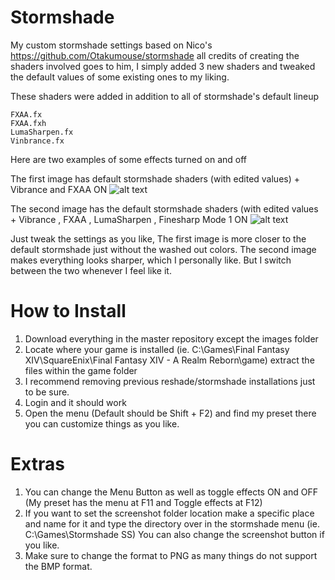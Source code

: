 # Stormshade
My custom stormshade settings based on Nico's https://github.com/Otakumouse/stormshade all credits of creating the shaders
involved goes to him, I simply added 3 new shaders and tweaked the default values of some existing ones to my liking.

These shaders were added in addition to all of stormshade's default lineup
  
    FXAA.fx
    FXAA.fxh
    LumaSharpen.fx
    Vinbrance.fx
    
    
Here are two examples of some effects turned on and off

The first image has default stormshade shaders (with edited values) + Vibrance and FXAA ON
![alt text](https://raw.githubusercontent.com/cyrie/Stormshade/master/Images/Steppe%20Night%20Vibrancy%20%2B%20FXAA%20Only.png)

The second image has the default stormshade shaders (with edited values + Vibrance , FXAA , LumaSharpen , Finesharp Mode 1 ON
![alt text](https://raw.githubusercontent.com/cyrie/Stormshade/master/Images/Steppe%20Night%20Vibrancy%20%2B%20FXAA%20%2B%20Finesharp%20Mode%201%20%2B%20Luma%20Sharpen.png)

Just tweak the settings as you like, The first image is more closer to the default stormshade just without the washed out colors.
The second image makes everything looks sharper, which I personally like. But I switch between the two whenever I feel like it.

# How to Install
1. Download everything in the master repository except the images folder
2. Locate where your game is installed (ie. C:\Games\Final Fantasy XIV\SquareEnix\Final Fantasy XIV - A Realm Reborn\game) extract the files within the game folder
3. I recommend removing previous reshade/stormshade installations just to be sure.
4. Login and it should work
5. Open the menu (Default should be Shift + F2) and find my preset there you can customize things as you like.

# Extras
1. You can change the Menu Button as well as toggle effects ON and OFF (My preset has the menu at F11 and Toggle effects at F12)
2. If you want to set the screenshot folder location make a specific place and name for it and type the directory over in the stormshade menu (ie. C:\Games\Stormshade SS) You can also change the screenshot button if you like.
3. Make sure to change the format to PNG as many things do not support the BMP format.
